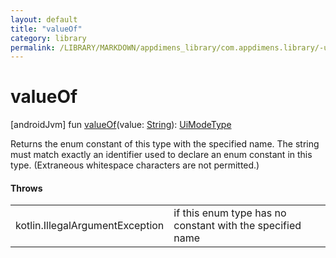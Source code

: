 ```yaml
---
layout: default
title: "valueOf"
category: library
permalink: /LIBRARY/MARKDOWN/appdimens_library/com.appdimens.library/-ui-mode-type/value-of.html
---
```


# valueOf

[androidJvm]
fun [valueOf](value-of.md)(value: [String](https://kotlinlang.org/api/core/kotlin-stdlib/kotlin/-string/index.html)): [UiModeType](README.md)

Returns the enum constant of this type with the specified name. The string must match exactly an identifier used to declare an enum constant in this type. (Extraneous whitespace characters are not permitted.)

#### Throws

| | |
|---|---|
| kotlin.IllegalArgumentException | if this enum type has no constant with the specified name |